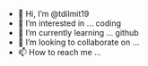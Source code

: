 - 👋 Hi, I’m @tdilmit19
- 👀 I’m interested in ... coding
- 🌱 I’m currently learning ... github
- 💞️ I’m looking to collaborate on ...
- 📫 How to reach me ...

<!---
tdilmit19/tdilmit19 is a ✨ special ✨ repository because its `README.md` (this file) appears on your GitHub profile.
You can click the Preview link to take a look at your changes.
--->
